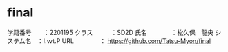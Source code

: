 # final
学籍番号　　：2201195
クラス　　　：SD2D
氏名　　　　：松久保　龍央
システム名　：I.ｗt.P
URL　　　　 ：
https://github.com/Tatsu-Myon/final
    
